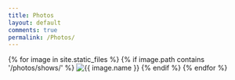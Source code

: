 ```yaml
---
title: Photos
layout: default
comments: true
permalink: /Photos/
---
```


<div>
	{% for image in site.static_files %}
	    {% if image.path contains '/photos/shows/' %}  
	        <img src="{{image.path}}" alt="{{ image.name }}" />
	    {% endif %}  
	{% endfor %}
</div>